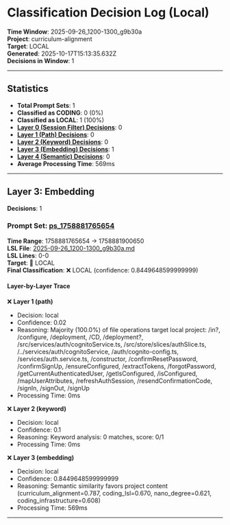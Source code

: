 # Classification Decision Log (Local)

**Time Window**: 2025-09-26_1200-1300_g9b30a<br>
**Project**: curriculum-alignment<br>
**Target**: LOCAL<br>
**Generated**: 2025-10-17T15:13:35.632Z<br>
**Decisions in Window**: 1

---

## Statistics

- **Total Prompt Sets**: 1
- **Classified as CODING**: 0 (0%)
- **Classified as LOCAL**: 1 (100%)
- **[Layer 0 (Session Filter) Decisions](#layer-0-session-filter)**: 0
- **[Layer 1 (Path) Decisions](#layer-1-path)**: 0
- **[Layer 2 (Keyword) Decisions](#layer-2-keyword)**: 0
- **[Layer 3 (Embedding) Decisions](#layer-3-embedding)**: 1
- **[Layer 4 (Semantic) Decisions](#layer-4-semantic)**: 0
- **Average Processing Time**: 569ms

---

## Layer 3: Embedding

**Decisions**: 1

### Prompt Set: [ps_1758881765654](../../history/2025-09-26_1200-1300_g9b30a.md#ps_1758881765654)

**Time Range**: 1758881765654 → 1758881900650<br>
**LSL File**: [2025-09-26_1200-1300_g9b30a.md](../../history/2025-09-26_1200-1300_g9b30a.md#ps_1758881765654)<br>
**LSL Lines**: 0-0<br>
**Target**: 📍 LOCAL<br>
**Final Classification**: ❌ LOCAL (confidence: 0.8449648599999999)

#### Layer-by-Layer Trace

❌ **Layer 1 (path)**
- Decision: local
- Confidence: 0.02
- Reasoning: Majority (100.0%) of file operations target local project: /in?, /configure, /deployment, /CD, /deployment?, /src/services/auth/cognitoService.ts, /src/store/slices/authSlice.ts, /../services/auth/cognitoService, /auth/cognito-config.ts, /services/auth.service.ts, /constructor, /confirmResetPassword, /confirmSignUp, /ensureConfigured, /extractTokens, /forgotPassword, /getCurrentAuthenticatedUser, /getIsConfigured, /isConfigured, /mapUserAttributes, /refreshAuthSession, /resendConfirmationCode, /signIn, /signOut, /signUp
- Processing Time: 0ms

❌ **Layer 2 (keyword)**
- Decision: local
- Confidence: 0.1
- Reasoning: Keyword analysis: 0 matches, score: 0/1
- Processing Time: 0ms

❌ **Layer 3 (embedding)**
- Decision: local
- Confidence: 0.8449648599999999
- Reasoning: Semantic similarity favors project content (curriculum_alignment=0.787, coding_lsl=0.670, nano_degree=0.621, coding_infrastructure=0.608)
- Processing Time: 569ms

---

